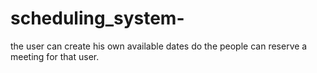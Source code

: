 # scheduling_system-
the user can create his own available dates do the people can reserve a meeting for that user.
